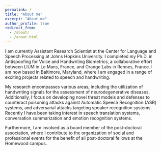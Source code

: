 ```yaml
---
permalink: /
title: "About me"
excerpt: "About me"
author_profile: true
redirect_from: 
  - /about/
  - /about.html
---
```


I am currently Assistant Research Scientist at the Center for Language and Speech Processing at Johns Hopkins University. I completed my Ph.D. in Antispoofing for Voice and Handwriting Biometrics, a collaborative effort between LIUM in Le Mans, France, and Orange Labs in Rennes, France. I am now based in Baltimore, Maryland, where I am engaged in a range of exciting projects related to speech and handwriting.

My research encompasses various areas, including the utilization of handwriting signals for the assessment of neurodegenerative diseases. Additionally, I focus on developing novel threat models and defenses to counteract poisoning attacks against Automatic Speech Recognition (ASR) systems, and adversarial attacks targeting speaker recognition systems. Recently I have been taking interest in speech translation systems, conversation summarization and emotion recognition systems.

Furthermore, I am involved as a board member of the post-doctoral association, where I contribute to the organization of social and professional events for the benefit of all post-doctoral fellows at the Homewood campus.